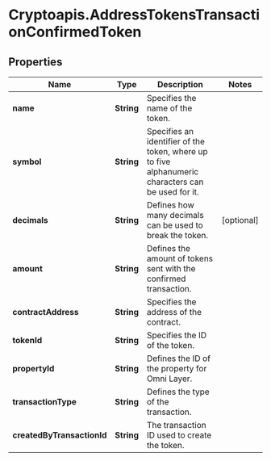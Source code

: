 # Cryptoapis.AddressTokensTransactionConfirmedToken

## Properties

Name | Type | Description | Notes
------------ | ------------- | ------------- | -------------
**name** | **String** | Specifies the name of the token. | 
**symbol** | **String** | Specifies an identifier of the token, where up to five alphanumeric characters can be used for it. | 
**decimals** | **String** | Defines how many decimals can be used to break the token. | [optional] 
**amount** | **String** | Defines the amount of tokens sent with the confirmed transaction. | 
**contractAddress** | **String** | Specifies the address of the contract. | 
**tokenId** | **String** | Specifies the ID of the token. | 
**propertyId** | **String** | Defines the ID of the property for Omni Layer. | 
**transactionType** | **String** | Defines the type of the transaction. | 
**createdByTransactionId** | **String** | The transaction ID used to create the token. | 


